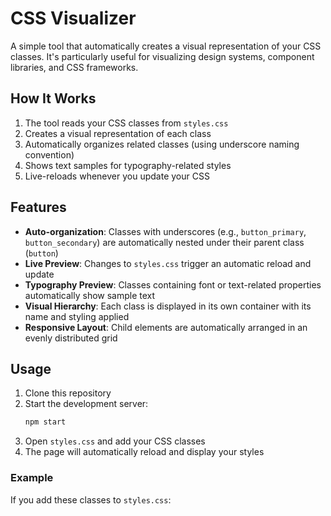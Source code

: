 # CSS Visualizer

A simple tool that automatically creates a visual representation of your CSS classes. It's particularly useful for visualizing design systems, component libraries, and CSS frameworks.

## How It Works

1. The tool reads your CSS classes from `styles.css`
2. Creates a visual representation of each class
3. Automatically organizes related classes (using underscore naming convention)
4. Shows text samples for typography-related styles
5. Live-reloads whenever you update your CSS

## Features

- **Auto-organization**: Classes with underscores (e.g., `button_primary`, `button_secondary`) are automatically nested under their parent class (`button`)
- **Live Preview**: Changes to `styles.css` trigger an automatic reload and update
- **Typography Preview**: Classes containing font or text-related properties automatically show sample text
- **Visual Hierarchy**: Each class is displayed in its own container with its name and styling applied
- **Responsive Layout**: Child elements are automatically arranged in an evenly distributed grid

## Usage

1. Clone this repository
2. Start the development server:
   ```bash
   npm start
   ```
3. Open `styles.css` and add your CSS classes
4. The page will automatically reload and display your styles

### Example

If you add these classes to `styles.css`:
